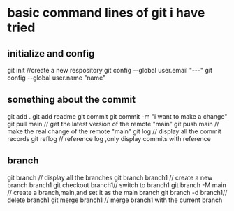 # basic command lines of git i have tried

## initialize and config

git init //create a new respository
git config --global user.email "---"
git config --global user.name "name"

## something about the commit

git add .
git add readme
git commit
git commit -m "i want to make a change"
git pull main // get the latest version of the remote "main"
git push main // make the real change of the remote "main"
git log       // display all the commit records
git reflog    // reference log ,only display commits with reference

## branch

git branch          // display all the branches
git branch branch1  // create a new branch branch1
git checkout branch1// switch to branch1
git branch -M main  // create a branch,main,and set it as the main branch
git branch -d branch1// delete branch1
git merge branch1    // merge branch1 with the current branch
